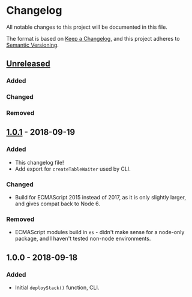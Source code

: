 # Changelog

All notable changes to this project will be documented in this file.

The format is based on [Keep a Changelog](https://keepachangelog.com/en/1.0.0/),
and this project adheres to
[Semantic Versioning](https://semver.org/spec/v2.0.0.html).

## [Unreleased]

### Added

### Changed

### Removed

## [1.0.1] - 2018-09-19

### Added

- This changelog file!
- Add export for `createTableWaiter` used by CLI.

### Changed

- Build for ECMAScript 2015 instead of 2017, as it is only slightly larger, and
  gives compat back to Node 6.

### Removed

- ECMAScript modules build in `es` - didn't make sense for a node-only package,
  and I haven't tested non-node environments.

## 1.0.0 - 2018-09-18

### Added

- Initial `deployStack()` function, CLI.

[unreleased]: https://github.com/simonbuchan/deploy-stack/compare/v1.0.1...HEAD
[1.0.1]: https://github.com/simonbuchan/deploy-stack/compare/v1.0.0...v1.0.1
